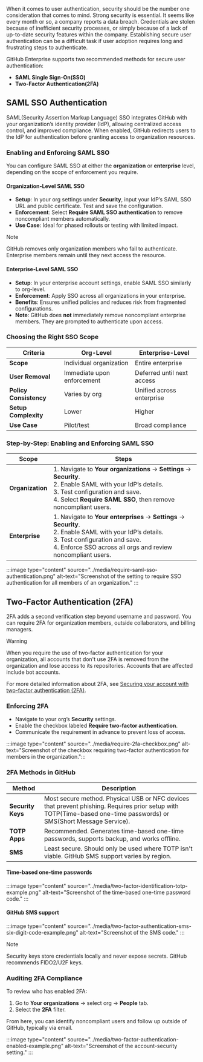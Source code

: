 When it comes to user authentication, security should be the number one consideration that comes to mind. Strong security is essential. It seems like every month or so, a company reports a data breach. Credentials are stolen because of inefficient security processes, or simply because of a lack of up-to-date security features within the company. Establishing secure user authentication can be a difficult task if user adoption requires long and frustrating steps to authenticate.

GitHub Enterprise supports two recommended methods for secure user authentication:

- **SAML Single Sign-On(SSO)**
- **Two-Factor Authentication(2FA)**

## SAML SSO Authentication

SAML(Security Assertion Markup Language) SSO integrates GitHub with your organization’s identity provider (IdP), allowing centralized access control, and improved compliance. When enabled, GitHub redirects users to the IdP for authentication before granting access to organization resources.

### Enabling and Enforcing SAML SSO

You can configure SAML SSO at either the **organization** or **enterprise** level, depending on the scope of enforcement you require.

#### Organization-Level SAML SSO

- **Setup**: In your org settings under **Security**, input your IdP’s SAML SSO URL and public certificate. Test and save the configuration.
- **Enforcement**: Select **Require SAML SSO authentication** to remove noncompliant members automatically.
- **Use Case**: Ideal for phased rollouts or testing with limited impact.

> [!NOTE]
> GitHub removes only organization members who fail to authenticate. Enterprise members remain until they next access the resource.

#### Enterprise-Level SAML SSO

- **Setup**: In your enterprise account settings, enable SAML SSO similarly to org-level.
- **Enforcement**: Apply SSO across all organizations in your enterprise.
- **Benefits**: Ensures unified policies and reduces risk from fragmented configurations.
- **Note**: GitHub does **not** immediately remove noncompliant enterprise members. They are prompted to authenticate upon access.

### Choosing the Right SSO Scope

| Criteria | Org-Level | Enterprise-Level |
|---------|-----------|------------------|
| **Scope** | Individual organization | Entire enterprise |
| **User Removal** | Immediate upon enforcement | Deferred until next access |
| **Policy Consistency** | Varies by org | Unified across enterprise |
| **Setup Complexity** | Lower | Higher |
| **Use Case** | Pilot/test | Broad compliance |

### Step-by-Step: Enabling and Enforcing SAML SSO

| Scope | Steps |
|-------|-------|
| **Organization** | 1. Navigate to **Your organizations** → **Settings** → **Security**.<br>2. Enable SAML with your IdP’s details.<br>3. Test configuration and save.<br>4. Select **Require SAML SSO**, then remove noncompliant users. |
| **Enterprise** | 1. Navigate to **Your enterprises** → **Settings** → **Security**.<br>2. Enable SAML with your IdP’s details.<br>3. Test configuration and save.<br>4. Enforce SSO across all orgs and review noncompliant users. |

:::image type="content" source="../media/require-saml-sso-authentication.png" alt-text="Screenshot of the setting to require SSO authentication for all members of an organization." :::

## Two-Factor Authentication (2FA)

2FA adds a second verification step beyond username and password. You can require 2FA for organization members, outside collaborators, and billing managers.

> [!WARNING]
> When you require the use of two-factor authentication for your organization, all accounts that don't use 2FA is removed from the organization and lose access to its repositories. Accounts that are affected include bot accounts.
>
> 
> For more detailed information about 2FA, see [Securing your account with two-factor authentication (2FA)](https://docs.GitHub.com/authentication/securing-your-account-with-two-factor-authentication-2fa).

### Enforcing 2FA

- Navigate to your org’s **Security** settings.
- Enable the checkbox labeled **Require two-factor authentication**.
- Communicate the requirement in advance to prevent loss of access.

:::image type="content" source="../media/require-2fa-checkbox.png" alt-text="Screenshot of the checkbox requiring two-factor authentication for members in the organization.":::

### 2FA Methods in GitHub

| Method | Description |
|--------|-------------|
| **Security Keys** | Most secure method. Physical USB or NFC devices that prevent phishing. Requires prior setup with TOTP(Time-based one-time passwords) or SMS(Short Message Service). |
| **TOTP Apps** | Recommended. Generates time-based one-time passwords, supports backup, and works offline. |
| **SMS** | Least secure. Should only be used where TOTP isn't viable. GitHub SMS support varies by region. |

#### Time-based one-time passwords
:::image type="content" source="../media/two-factor-identification-totp-example.png" alt-text="Screenshot of the time-based one-time password code." :::

#### GitHub SMS support
:::image type="content" source="../media/two-factor-authentication-sms-six-digit-code-example.png" alt-text="Screenshot of the SMS code." :::

> [!NOTE]
> Security keys store credentials locally and never expose secrets. GitHub recommends FIDO2/U2F keys.

### Auditing 2FA Compliance

To review who has enabled 2FA:

1. Go to **Your organizations** → select org → **People** tab.
2. Select the **2FA** filter.

From here, you can identify noncompliant users and follow up outside of GitHub, typically via email.

:::image type="content" source="../media/two-factor-authentication-enabled-example.png" alt-text="Screenshot of the account-security setting." :::
